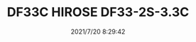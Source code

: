 ﻿---
layout: post 
title: DF33C HIROSE DF33-2S-3.3C
is_home: true
overview: 
series: DF33
part_number: 0587-1
thumb_img: 
small_img: static/202107/587-20210720.jpg
date: 2021/7/20 8:29:42
---



